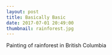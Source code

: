 ```yaml
---
layout: post
title: Basically Basic
date: 2017-07-01 20:49:00
thumbnail: rainforest.jpg
---
```


Painting of rainforest in British Columbia

